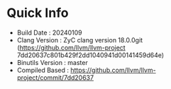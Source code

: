 # Quick Info
* Build Date : 20240109
* Clang Version : ZyC clang version 18.0.0git (https://github.com/llvm/llvm-project 7dd20637c801b429f2dd1040941d00141459d64e)
* Binutils Version : master
* Compiled Based : https://github.com/llvm/llvm-project/commit/7dd20637

